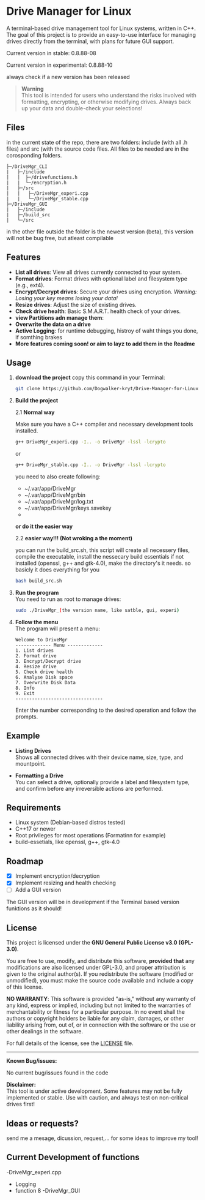 # Drive Manager for Linux

A terminal-based drive management tool for Linux systems, written in C++. The goal of this project is to provide an easy-to-use interface for managing drives directly from the terminal, with plans for future GUI support.

Current version in stable: 0.8.88-08

Current version in experimental: 0.8.88-10

always check if a new version has been released


> **Warning**  
> This tool is intended for users who understand the risks involved with formatting, encrypting, or otherwise modifying drives. Always back up your data and double-check your selections!

## Files
in the current state of the repo, there are two folders: include (with all .h files) and src (with the source code files. All files to be needed are in the corosponding folders.
```
├─/DriveMgr_CLI
|   ├─/include
|   |  ├─/drivefunctions.h
|   |  └─/encryption.h
|   ├─/src
|   |   ├─/DriveMgr_experi.cpp
|   |   └─/DriveMgr_stable.cpp
├─/DriveMgr_GUI
|   ├─/include
|   ├─/build_src
|   └─/src 
```
in the other file outside the folder is the newest version (beta), this version will not be bug free, but atleast compilable


## Features

- **List all drives**: View all drives currently connected to your system.
- **Format drives**: Format drives with optional label and filesystem type (e.g., ext4).
- **Encrypt/Decrypt drives**: Secure your drives using encryption. _Warning: Losing your key means losing your data!_
- **Resize drives**: Adjust the size of existing drives.
- **Check drive health**: Basic S.M.A.R.T. health check of your drives.
- **view Partitions adn manage them**:
- **Overwrite the data on a drive**
- **Active Logging**: for runtime debugging, histroy of waht things you done, if somthing brakes
- **More features coming soon! or aim to layz to add them in the Readme**

## Usage
1. **download the project**
   copy this command in your Terminal:
   
   ```sh
   git clone https://github.com/Dogwalker-kryt/Drive-Manager-for-Linux
   ```

2. **Build the project**
   
   2.1 **Normal way**
   
   Make sure you have a C++ compiler and necessary development tools installed.

   ```sh
   g++ DriveMgr_experi.cpp -I.. -o DriveMgr -lssl -lcrypto 
   ```
   or
   ```sh
   g++ DriveMgr_stable.cpp -I.. -o DriveMgr -lssl -lcrypto 
   ```
   you need to also create following:
   - ~/.var/app/DriveMgr
   - ~/.var/app/DriveMgr/bin
   - ~/.var/app/DriveMgr/log.txt
   - ~/.var/app/DriveMgr/keys.savekey
   - 
   **or do it the easier way**
     
   2.2 **easier way!!! (Not wroking a the moment)**
   
   you can run the build_src.sh, this script will create all necessery files, compile the executable, install the nessecary build essentials if not installed (openssl, g++ and gtk-4.0), make the directory's it needs. so basicly it does everything for you
   ```sh
   bash build_src.sh
   ```
   
4. **Run the program**  
   You need to run as root to manage drives:

   ```sh
   sudo ./DriveMgr_(the version name, like satble, gui, experi)
   ```

5. **Follow the menu**  
   The program will present a menu:
   ```
   Welcome to DriveMgr
   ------------- Menu -------------
   1. List drives
   2. Format drive
   3. Encrypt/Decrypt drive
   4. Resize drive
   5. Check drive health
   6. Analyse Disk space
   7. Overwrite Disk Data
   8. Info
   9. Exit
   --------------------------------
   ```

   Enter the number corresponding to the desired operation and follow the prompts.

## Example

- **Listing Drives**  
  Shows all connected drives with their device name, size, type, and mountpoint.

- **Formatting a Drive**  
  You can select a drive, optionally provide a label and filesystem type, and confirm before any irreversible actions are performed.

## Requirements

- Linux system (Debian-based distros tested)
- C++17 or newer
- Root privileges for most operations (Formatinn for example)
- build-essetials, like openssl, g++, gtk-4.0

## Roadmap

- [x] Implement encryption/decryption
- [x] Implement resizing and health checking
- [ ] Add a GUI version

The GUI version will be in development if the Terminal based version funktions as it should!
## License

This project is licensed under the **GNU General Public License v3.0 (GPL-3.0)**.

You are free to use, modify, and distribute this software, **provided that** any modifications are also licensed under GPL-3.0, and proper attribution is given to the original author(s). If you redistribute the software (modified or unmodified), you must make the source code available and include a copy of this license.

**NO WARRANTY**: This software is provided "as-is," without any warranty of any kind, express or implied, including but not limited to the warranties of merchantability or fitness for a particular purpose. In no event shall the authors or copyright holders be liable for any claim, damages, or other liability arising from, out of, or in connection with the software or the use or other dealings in the software.

For full details of the license, see the [LICENSE](./LICENSE) file.


---

**Known Bug/issues:**

No current bug/issues found in the code

**Disclaimer:**  
This tool is under active development. Some features may not be fully implemented or stable. Use with caution, and always test on non-critical drives first!

## Ideas or requests?

send me a mesage, dicussion, request,... for some ideas to improve my tool!

## Current Development of functions
-DriveMgr_experi.cpp
   - Logging
   - function 8
-DriveMgr_GUI
